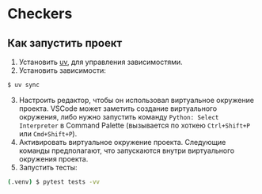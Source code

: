 # Checkers

## Как запустить проект

1. Установить [uv](https://docs.astral.sh/uv/getting-started/installation/#standalone-installer), для управления зависимостями.
2. Установить зависимости:

```sh
$ uv sync
```

3. Настроить редактор, чтобы он использовал виртуальное окружение проекта. VSCode может заметить создание виртуального окружения, либо нужно запустить команду `Python: Select Interpreter` в Command Palette (вызывается по хоткею `Ctrl+Shift+P` или `Cmd+Shift+P`).
4. Активировать виртуальное окружение проекта. Следующие команды предполагают, что запускаются внутри виртуального окружения проекта.
5. Запустить тесты:

```sh
(.venv) $ pytest tests -vv
```
